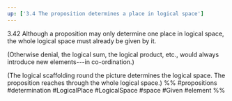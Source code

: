 ```yaml
---
up: ['3.4 The proposition determines a place in logical space']
---
```

3.42 Although a proposition may only determine one place in logical space, the whole logical space must already be given by it.

(Otherwise denial, the logical sum, the logical product, etc., would always introduce new elements---in co-ordination.)

(The logical scaffolding round the picture determines the logical space. The proposition reaches through the whole logical space.)
%%
#propositions #determination #LogicalPlace #LogicalSpace #space #Given #element %%